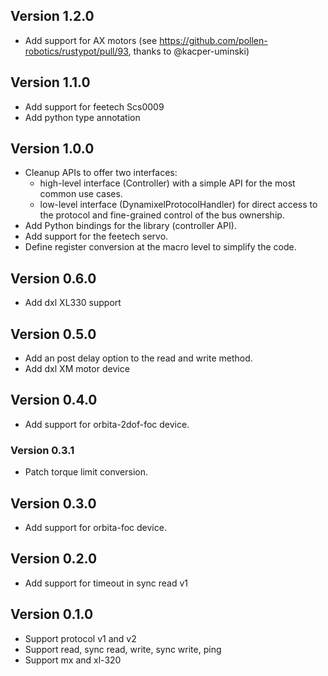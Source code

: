 ## Version 1.2.0

- Add support for AX motors (see https://github.com/pollen-robotics/rustypot/pull/93, thanks to @kacper-uminski)


## Version 1.1.0

- Add support for feetech Scs0009
- Add python type annotation 

## Version 1.0.0

- Cleanup APIs to offer two interfaces:
  - high-level interface (Controller) with a simple API for the most common use cases.
  - low-level interface (DynamixelProtocolHandler) for direct access to the protocol and fine-grained control of the bus ownership.
- Add Python bindings for the library (controller API).
- Add support for the feetech servo.
- Define register conversion at the macro level to simplify the code.

## Version 0.6.0

- Add dxl XL330 support

## Version 0.5.0

- Add an post delay option to the read and write method.
- Add dxl XM motor device

## Version 0.4.0

- Add support for orbita-2dof-foc device.

### Version 0.3.1

- Patch torque limit conversion.

## Version 0.3.0

- Add support for orbita-foc device.

## Version 0.2.0

- Add support for timeout in sync read v1

## Version 0.1.0

- Support protocol v1 and v2
- Support read, sync read, write, sync write, ping
- Support mx and xl-320
